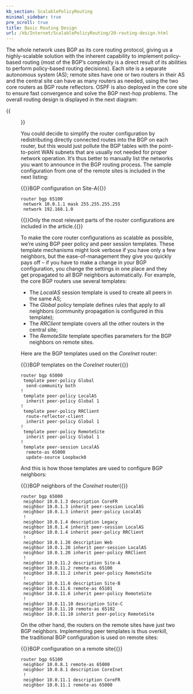 ```yaml
---
kb_section: ScalablePolicyRouting
minimal_sidebar: true
pre_scroll: true
title: Basic Routing Design
url: /kb/Internet/ScalablePolicyRouting/20-routing-design.html
---
```

The whole network uses BGP as its core routing protocol, giving us a highly-scalable solution with the inherent capability to implement policy-based routing (most of the BGP’s complexity is a direct result of its abilities to perform policy-based routing decisions). Each site is a separate autonomous system (AS); remote sites have one or two routers in their AS and the central site can have as many routers as needed, using the two core routers as BGP route reflectors. OSPF is also deployed in the core site to ensure fast convergence and solve the BGP next-hop problems. The overall routing design is displayed in the next diagram:

{{<figure src="routing-design.jpg" caption="Basic Routing Design">}}

You could decide to simplify the router configuration by redistributing directly connected routes into the BGP on each router, but this would just pollute the BGP tables with the point-to-point WAN subnets that are usually not needed for proper network operation. It’s thus better to manually list the networks you want to announce in the BGP routing process. The sample configuration from one of the remote sites is included in the next listing:

{{<cc>}}BGP configuration on Site-A{{</cc>}}
```
router bgp 65100
 network 10.0.1.1 mask 255.255.255.255
 network 192.168.1.0
```

{{<note note>}}Only the most relevant parts of the router configurations are included in the article.{{</note>}}

To make the core router configurations as scalable as possible, we’re using BGP peer policy and peer session templates. These template mechanisms might look verbose if you have only a few neighbors, but the ease-of-management they give you quickly pays off – if you have to make a change in your BGP configuration, you change the settings in one place and they get propagated to all BGP neighbors automatically. For example, the core BGP routers use several templates:

*	The *LocalAS* session template is used to create all peers in the same AS;
*	The *Global* policy template defines rules that apply to all neighbors (community propagation is configured in this template);
*	The *RRClient* template covers all the other routers in the central site;
*	The *RemoteSite* template specifies parameters for the BGP neighbors on remote sites.

Here are the BGP templates used on the *CoreInet* router:

{{<cc>}}BGP templates on the *CoreInet* router{{</cc>}}
```
router bgp 65000
 template peer-policy Global
  send-community both
!
 template peer-policy LocalAS
  inherit peer-policy Global 1
!
 template peer-policy RRClient
  route-reflector-client
  inherit peer-policy Global 1
!
 template peer-policy RemoteSite
  inherit peer-policy Global 1
!
 template peer-session LocalAS
  remote-as 65000
  update-source Loopback0
```

And this is how those templates are used to configure BGP neighbors:

{{<cc>}}BGP neighbors of the *CoreInet* router{{</cc>}}
```
router bgp 65000
 neighbor 10.0.1.3 description CoreFR
 neighbor 10.0.1.3 inherit peer-session LocalAS
 neighbor 10.0.1.3 inherit peer-policy LocalAS
 !
 neighbor 10.0.1.4 description Legacy
 neighbor 10.0.1.4 inherit peer-session LocalAS
 neighbor 10.0.1.4 inherit peer-policy RRClient
 !
 neighbor 10.0.1.20 description Web
 neighbor 10.0.1.20 inherit peer-session LocalAS
 neighbor 10.0.1.20 inherit peer-policy RRClient
 !
 neighbor 10.0.11.2 description Site-A
 neighbor 10.0.11.2 remote-as 65100
 neighbor 10.0.11.2 inherit peer-policy RemoteSite
 !
 neighbor 10.0.11.6 description Site-B
 neighbor 10.0.11.6 remote-as 65101
 neighbor 10.0.11.6 inherit peer-policy RemoteSite
 !
 neighbor 10.0.11.10 description Site-C
 neighbor 10.0.11.10 remote-as 65102
 neighbor 10.0.11.10 inherit peer-policy RemoteSite
```

On the other hand, the routers on the remote sites have just two BGP neighbors. Implementing peer templates is thus overkill, the traditional BGP configuration is used on remote sites:

{{<cc>}}BGP configuration on a remote site{{</cc>}}
```
router bgp 65100
 neighbor 10.0.8.1 remote-as 65000
 neighbor 10.0.8.1 description CoreInet
 !
 neighbor 10.0.11.1 description CoreFR
 neighbor 10.0.11.1 remote-as 65000
```

<!-- end -->
